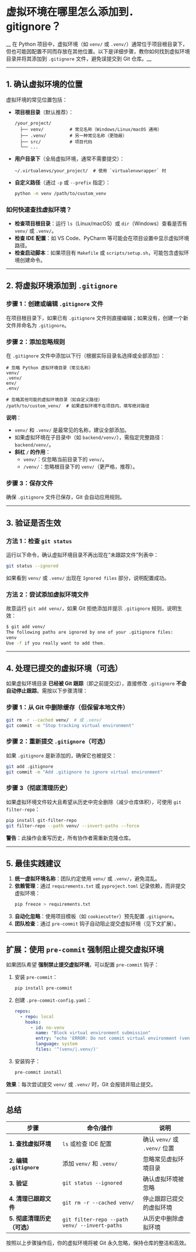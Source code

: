 # 虚拟环境在哪里怎么添加到． gitignore？

__ 在 Python 项目中，虚拟环境（如 `venv/` 或 `.venv/`）通常位于项目根目录下，但也可能因配置不同而存放在其他位置。以下是详细步骤，教你如何找到虚拟环境目录并将其添加到 `.gitignore` 文件，避免误提交到 Git 仓库。__

---

## **1. 确认虚拟环境的位置**
虚拟环境的常见位置包括：
- **项目根目录**（默认推荐）：
  ```
  /your_project/
    ├── venv/          # 常见名称（Windows/Linux/macOS 通用）
    ├── .venv/         # 另一种常见名称（更隐蔽）
    ├── src/           # 项目代码
    └── ...
  ```
- **用户目录下**（全局虚拟环境，通常不需要提交）：
  ```
  ~/.virtualenvs/your_project/  # 使用 `virtualenvwrapper` 时
  ```
- **自定义路径**（通过 `-p` 或 `--prefix` 指定）：
  ```bash
  python -m venv /path/to/custom_venv
  ```

### **如何快速查找虚拟环境？**
- **检查项目根目录**：运行 `ls`（Linux/macOS）或 `dir`（Windows）查看是否有 `venv/` 或 `.venv/`。
- **检查 IDE 配置**：如 VS Code、PyCharm 等可能会在项目设置中显示虚拟环境路径。
- **检查启动脚本**：如果项目有 `Makefile` 或 `scripts/setup.sh`，可能包含虚拟环境创建命令。

---

## **2. 将虚拟环境添加到 `.gitignore`**
### **步骤 1：创建或编辑 `.gitignore` 文件**
在项目根目录下，如果已有 `.gitignore` 文件则直接编辑；如果没有，创建一个新文件并命名为 `.gitignore`。

### **步骤 2：添加忽略规则**
在 `.gitignore` 文件中添加以下行（根据实际目录名选择或全部添加）：
```gitignore
# 忽略 Python 虚拟环境目录（常见名称）
venv/
.venv/
env/
.env/

# 忽略其他可能的虚拟环境目录（如自定义路径）
/path/to/custom_venv/  # 如果虚拟环境不在项目内，填写绝对路径
```
**说明**：
- `venv/` 和 `.venv/` 是最常见的名称，建议全部添加。
- 如果虚拟环境在子目录中（如 `backend/venv/`），需指定完整路径：`backend/venv/`。
- **斜杠 `/` 的作用**：
  - `venv/`：仅忽略当前目录下的 `venv/`。
  - `/venv/`：忽略根目录下的 `venv/`（更严格，推荐）。

### **步骤 3：保存文件**
确保 `.gitignore` 文件已保存，Git 会自动应用规则。

---

## **3. 验证是否生效**
### **方法 1：检查 `git status`**
运行以下命令，确认虚拟环境目录不再出现在“未跟踪文件”列表中：
```bash
git status --ignored
```
如果看到 `venv/` 或 `.venv/` 出现在 `Ignored files` 部分，说明配置成功。

### **方法 2：尝试添加虚拟环境文件**
故意运行 `git add venv/`，如果 Git 拒绝添加并提示 `.gitignore` 规则，说明生效：
```bash
$ git add venv/
The following paths are ignored by one of your .gitignore files:
venv
Use -f if you really want to add them.
```

---

## **4. 处理已提交的虚拟环境（可选）**
如果虚拟环境目录 **已经被 Git 跟踪**（即之前提交过），直接修改 `.gitignore` **不会自动停止跟踪**。需按以下步骤清理：

### **步骤 1：从 Git 中删除缓存（但保留本地文件）**
```bash
git rm -r --cached venv/  # 或 .venv/
git commit -m "Stop tracking virtual environment"
```

### **步骤 2：重新提交 `.gitignore`（可选）**
如果 `.gitignore` 是新添加的，确保它也被提交：
```bash
git add .gitignore
git commit -m "Add .gitignore to ignore virtual environment"
```

### **步骤 3（彻底清理历史）**
如果虚拟环境文件较大且希望从历史中完全删除（减少仓库体积），可使用 `git filter-repo`：
```bash
pip install git-filter-repo
git filter-repo --path venv/ --invert-paths --force
```
**警告**：此操作会重写历史，所有协作者需重新克隆仓库。

---

## **5. 最佳实践建议**
1. **统一虚拟环境名称**：团队约定使用 `venv/` 或 `.venv/`，避免混乱。
2. **依赖管理**：通过 `requirements.txt` 或 `pyproject.toml` 记录依赖，而非提交虚拟环境：
   ```bash
   pip freeze > requirements.txt
   ```
3. **自动化忽略**：使用项目模板（如 `cookiecutter`）预先配置 `.gitignore`。
4. **团队检查**：通过 `pre-commit` 钩子自动阻止提交虚拟环境（见下文扩展）。

---

## **扩展：使用 `pre-commit` 强制阻止提交虚拟环境**
如果团队希望 **强制禁止提交虚拟环境**，可以配置 `pre-commit` 钩子：
1. 安装 `pre-commit`：
   ```bash
   pip install pre-commit
   ```
2. 创建 `.pre-commit-config.yaml`：
   ```yaml
   repos:
     - repo: local
       hooks:
         - id: no-venv
           name: "Block virtual environment submission"
           entry: "echo 'ERROR: Do not commit virtual environment (venv/ or .venv/)!'; exit 1"
           language: system
           files: '^(venv/|.venv/)'
   ```
3. 安装钩子：
   ```bash
   pre-commit install
   ```
**效果**：每次尝试提交 `venv/` 或 `.venv/` 时，Git 会报错并阻止提交。

---

## **总结**
| 步骤 | 命令/操作 | 说明 |
|------|-----------|------|
| **1. 查找虚拟环境** | `ls` 或检查 IDE 配置 | 确认 `venv/` 或 `.venv/` 位置 |
| **2. 编辑 `.gitignore`** | 添加 `venv/` 和 `.venv/` | 忽略常见虚拟环境目录 |
| **3. 验证** | `git status --ignored` | 确认虚拟环境被忽略 |
| **4. 清理已跟踪文件** | `git rm -r --cached venv/` | 停止跟踪已提交的虚拟环境 |
| **5. 彻底清理历史（可选）** | `git filter-repo --path venv/ --invert-paths` | 从历史中删除虚拟环境 |

按照以上步骤操作后，你的虚拟环境将被 Git 永久忽略，保持仓库的整洁和高效。
